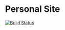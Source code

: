 # Personal Site

[![Build Status](https://travis-ci.com/maiam6242/personal-site.svg?branch=main)](https://travis-ci.com/maiam6242/personal-site)
